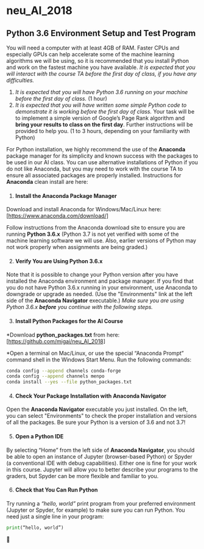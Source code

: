 # neu_AI_2018
## Python 3.6 Environment Setup and Test Program

You will need a computer with at least 4GB of RAM.  Faster CPUs and especially GPUs can help accelerate some of the machine learning algorithms we will be using, so it is recommended that you install Python and work on the fastest machine you have available.  *It is expected that you will interact with the course TA before the first day of class, if you have any difficulties.*
1. *It is expected that you will have Python 3.6 running on your machine before the first day of class.*  (1 hour)
2. *It is expected that you will have written some simple Python code to demonstrate it is working before the first day of class.*  Your task will be to implement a simple version of Google’s Page Rank algorithm and **bring your results to class on the first day**.  Further instructions will be provided to help you. (1 to 3 hours, depending on your familiarity with Python)

For Python installation, we highly recommend the use of the **Anaconda** package manager for its simplicity and known success with the packages to be used in our AI class.  You can use alternative installations of Python if you do not like Anaconda, but you may need to work with the course TA to ensure all associated packages are properly installed.  Instructions for **Anaconda** clean install are here:

1.	#### Install the **Anaconda** Package Manager
Download and install Anaconda for Windows/Mac/Linux here:  [https://www.anaconda.com/download/]

Follow instructions from the Anaconda download site to ensure you are running **Python 3.6.x**
(Python 3.7 is not yet verified with some of the machine learning software we will use.  Also, earlier versions of Python may not work properly when assignments are being graded.) 

2.	#### Verify You are Using Python 3.6.x
Note that it is possible to change your Python version after you have installed the Anaconda environment and package manager. If you find that you do not have Python 3.6.x running in your environment, use Anaconda to downgrade or upgrade as needed.  (Use the "Environments" link at the left side of the **Anaconda Navigator** executable.)
*Make sure you are using Python 3.6.x **before** you continue with the following steps.*

3.	#### Install Python Packages for the AI Course
  *Download **python_packages.txt** from here: [https://github.com/migai/neu_AI_2018]
  
  *Open a terminal on Mac/Linux, or use the special “Anaconda Prompt” command shell in the Windows Start Menu.
  Run the following commands:
  ```bash
  conda config --append channels conda-forge
  conda config --append channels menpo
  conda install --yes --file python_packages.txt
  ```
      
4.	#### Check Your Package Installation with **Anaconda Navigator**
Open the **Anaconda Navigator** executable you just installed.  On the left, you can select "Environments" to check the proper installation and versions of all the packages.  Be sure your Python is a version of 3.6 and not 3.7!

5. #### Open a Python IDE
By selecting “Home” from the left side of **Anaconda Navigator**, you should be able to open an instance of Jupyter (browser-based Python) or Spyder (a conventional IDE with debug capabilities).  Either one is fine for your work in this course.  Jupyter will allow you to better describe your programs to the graders, but Spyder can be more flexible and familiar to you.

6.	#### Check that You Can Run Python
Try running a *“hello, world”* print program from your preferred environment (Jupyter or Spyder, for example) to make sure you can run Python.  You need just a single line in your program:
```python
print(“hello, world”)
```
:checkered_flag:

